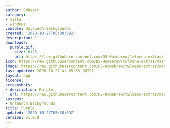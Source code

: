 ```yaml
---
author: SNBeast
category:
- vista
- windows
console: Unlaunch Backgrounds
created: '2020-10-27T05:38:59Z'
description: ''
downloads:
  purple.gif:
    size: 8125
    url: https://raw.githubusercontent.com/DS-Homebrew/twlmenu-extras/master/_nds/TWiLightMenu/unlaunch/backgrounds/purple.gif
icon: https://raw.githubusercontent.com/DS-Homebrew/twlmenu-extras/master/_nds/TWiLightMenu/unlaunch/backgrounds/purple.gif
image: https://raw.githubusercontent.com/DS-Homebrew/twlmenu-extras/master/_nds/TWiLightMenu/unlaunch/backgrounds/purple.gif
last_updated: 2020-10-27 at 05:38 (UTC)
layout: app
license: ''
screenshots:
- description: Purple
  url: https://raw.githubusercontent.com/DS-Homebrew/twlmenu-extras/master/_nds/TWiLightMenu/unlaunch/backgrounds/purple.gif
systems:
- Unlaunch Backgrounds
title: Purple
updated: '2020-10-27T05:38:59Z'
version: v1.0.0
---
```

